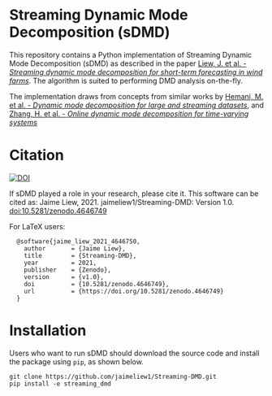 

# Streaming Dynamic Mode Decomposition (sDMD)

This repository contains a Python implementation of Streaming Dynamic Mode Decomposition (sDMD) as described in the paper [Liew, J. et al. -  *Streaming dynamic mode decomposition for short-term forecasting in wind farms*](). The algorithm is suited to performing DMD analysis on-the-fly. 

The implementation draws from concepts from similar works by [Hemani, M. et al. -  *Dynamic mode decomposition for large and streaming datasets*](http://dx.doi.org/10.1063/1.4901016), and [Zhang, H. et al. - *Online dynamic mode decomposition for time-varying systems*](https://doi.org/10.1137/18M1192329)


# Citation

[![DOI](https://zenodo.org/badge/DOI/10.5281/zenodo.4646749.svg)](https://doi.org/10.5281/zenodo.4646749)

If sDMD played a role in your research, please cite it. This software can be
cited as:
  Jaime Liew, 2021. jaimeliew1/Streaming-DMD: Version 1.0. [doi:10.5281/zenodo.4646749](http://doi.org/10.5281/zenodo.4646749)

For LaTeX users:

```
  @software{jaime_liew_2021_4646750,
    author       = {Jaime Liew},
    title        = {Streaming-DMD},
    year         = 2021,
    publisher    = {Zenodo},
    version      = {v1.0},
    doi          = {10.5281/zenodo.4646749},
    url          = {https://doi.org/10.5281/zenodo.4646749}
  }
```
    
# Installation
Users who want to run sDMD should download the source code and install the package using `pip`, as shown below.

```
git clone https://github.com/jaimeliew1/Streaming-DMD.git
pip install -e streaming_dmd
```
